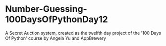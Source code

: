 # Number-Guessing-100DaysOfPythonDay12
A Secret Auction system, created as the twelfth day project of the '100 Days Of Python' course by Angela Yu and AppBrewery
